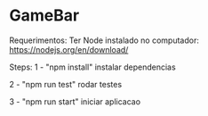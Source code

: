 # GameBar

Requerimentos:
Ter Node instalado no computador: https://nodejs.org/en/download/

Steps:
1 - "npm install"
    instalar dependencias

2 - "npm run test"
    rodar testes

3 - "npm run start"
    iniciar aplicacao
